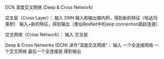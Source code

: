 DCN 深度交叉网络 (Deep & Cross Network)

交叉层（Cross Layer）：
输入 DNN 
输入和输出做内积，得到新的特征（哈达玛乘积）
输入+新的特征，得到输出（类似ResNet中的skip connection跳跃连接）



交叉网络（Cross Network）：
输入 交叉层 


Deep & Cross Networks (DCN) 译作“深度交叉网络”：
输入
一个全连接网络
一个交叉网络
最后一个全连接层
得到输出